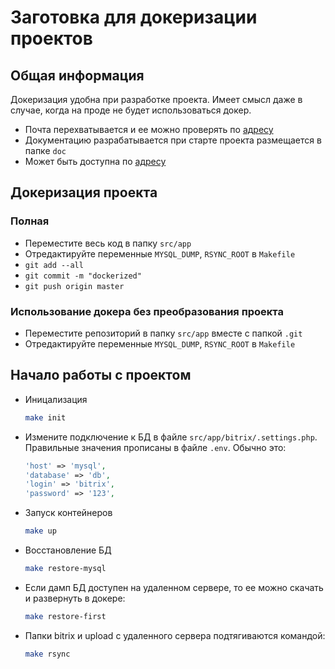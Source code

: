 # Заготовка для докеризации проектов

## Общая информация
Докеризация удобна при разработке проекта. Имеет смысл даже в случае, когда на проде не будет использоваться докер.

- Почта перехватывается и ее можно проверять по [адресу](http://localhost:8025)
- Документацию разрабатывается при старте проекта размещается в папке `doc`
- Может быть доступна по [адресу](http://localhost/ddoc/)

## Докеризация проекта

### Полная
- Переместите весь код в папку `src/app`
- Отредактируйте переменные `MYSQL_DUMP`, `RSYNC_ROOT` в `Makefile`
- `git add --all`
- `git commit -m "dockerized"`
- `git push origin master`

### Использование докера без преобразования проекта
- Переместите репозиторий в папку `src/app` вместе с папкой `.git`
- Отредактируйте переменные `MYSQL_DUMP`, `RSYNC_ROOT` в `Makefile`

## Начало работы с проектом
- Иницализация 
    ```bash
    make init
    ```
- Измените подключение к БД в файле `src/app/bitrix/.settings.php`. Правильные значения прописаны в файле `.env`. Обычно это:
    ```php
    'host' => 'mysql',
    'database' => 'db',
    'login' => 'bitrix',
    'password' => '123',
    ```
- Запуск контейнеров 
    ```bash
    make up
    ```
- Восстановление БД
    ```bash
    make restore-mysql
    ```
- Если дамп БД доступен на удаленном сервере, то ее можно скачать и развернуть в докере:
    ```bash
    make restore-first
    ```
- Папки bitrix и upload с удаленного сервера подтягиваются командой:
    ```bash
    make rsync
    ```
